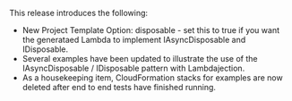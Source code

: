 This release introduces the following:

- New Project Template Option: disposable - set this to true if you want the generataed Lambda to implement IAsyncDisposable and IDisposable.
- Several examples have been updated to illustrate the use of the IAsyncDisposable / IDisposable pattern with Lambdajection.
- As a housekeeping item, CloudFormation stacks for examples are now deleted after end to end tests have finished running.